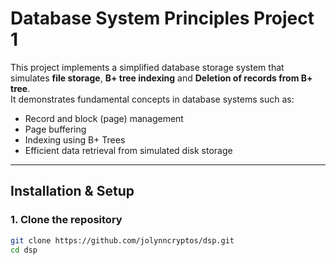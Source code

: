 # Database System Principles Project 1


This project implements a simplified database storage system that simulates **file storage**, **B+ tree indexing** and **Deletion of records from B+ tree**.  
It demonstrates fundamental concepts in database systems such as:
- Record and block (page) management  
- Page buffering  
- Indexing using B+ Trees  
- Efficient data retrieval from simulated disk storage  

---

## Installation & Setup

### 1. Clone the repository
```bash
git clone https://github.com/jolynncryptos/dsp.git
cd dsp